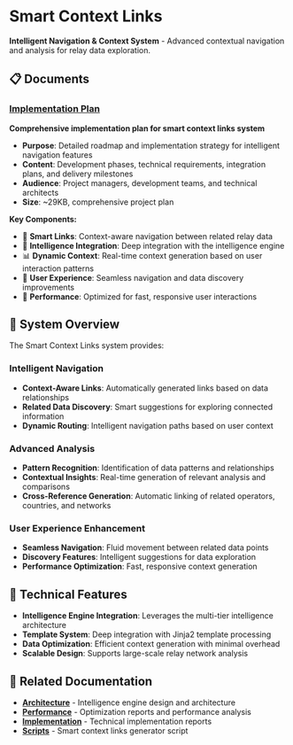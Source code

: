 # Smart Context Links

**Intelligent Navigation & Context System** - Advanced contextual navigation and analysis for relay data exploration.

## 📋 Documents

### [Implementation Plan](implementation-plan.md)
**Comprehensive implementation plan for smart context links system**

- **Purpose**: Detailed roadmap and implementation strategy for intelligent navigation features
- **Content**: Development phases, technical requirements, integration plans, and delivery milestones
- **Audience**: Project managers, development teams, and technical architects
- **Size**: ~29KB, comprehensive project plan

**Key Components:**
- 🔗 **Smart Links**: Context-aware navigation between related relay data
- 🧠 **Intelligence Integration**: Deep integration with the intelligence engine
- 📊 **Dynamic Context**: Real-time context generation based on user interaction patterns
- 🎯 **User Experience**: Seamless navigation and data discovery improvements
- 🚀 **Performance**: Optimized for fast, responsive user interactions

## 🎯 System Overview

The Smart Context Links system provides:

### **Intelligent Navigation**
- **Context-Aware Links**: Automatically generated links based on data relationships
- **Related Data Discovery**: Smart suggestions for exploring connected information
- **Dynamic Routing**: Intelligent navigation paths based on user context

### **Advanced Analysis**
- **Pattern Recognition**: Identification of data patterns and relationships
- **Contextual Insights**: Real-time generation of relevant analysis and comparisons
- **Cross-Reference Generation**: Automatic linking of related operators, countries, and networks

### **User Experience Enhancement**
- **Seamless Navigation**: Fluid movement between related data points
- **Discovery Features**: Intelligent suggestions for data exploration
- **Performance Optimization**: Fast, responsive context generation

## 🔧 Technical Features

- **Intelligence Engine Integration**: Leverages the multi-tier intelligence architecture
- **Template System**: Deep integration with Jinja2 template processing
- **Data Optimization**: Efficient context generation with minimal overhead
- **Scalable Design**: Supports large-scale relay network analysis

## 🔗 Related Documentation

- **[Architecture](../../architecture/intelligence-engine-design.md)** - Intelligence engine design and architecture
- **[Performance](../../performance/)** - Optimization reports and performance analysis
- **[Implementation](../../implementation/)** - Technical implementation reports
- **[Scripts](../../scripts/smart-context-links-generator.py)** - Smart context links generator script